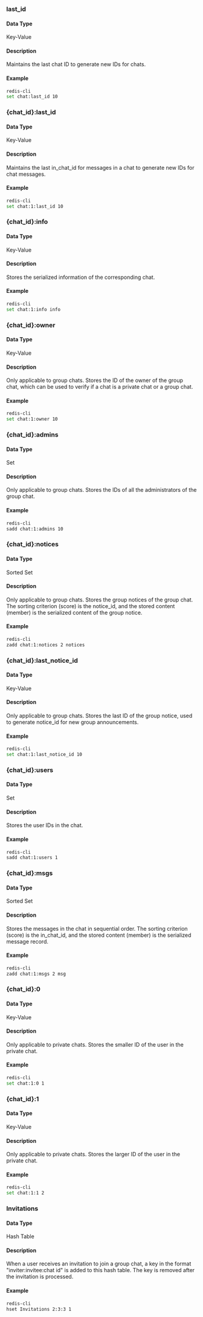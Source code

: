 ### last_id

#### Data Type

Key-Value

#### Description

Maintains the last chat ID to generate new IDs for chats.

#### Example

```bash
redis-cli
set chat:last_id 10
```

### {chat_id}:last_id

#### Data Type

Key-Value

#### Description

Maintains the last in_chat_id for messages in a chat to generate new IDs for chat messages.

#### Example

```bash
redis-cli
set chat:1:last_id 10
```

### {chat_id}:info

#### Data Type

Key-Value

#### Description

Stores the serialized information of the corresponding chat.

#### Example

```bash
redis-cli
set chat:1:info info
```

### {chat_id}:owner

#### Data Type

Key-Value

#### Description

Only applicable to group chats. Stores the ID of the owner of the group chat, which can be used to verify if a chat is a private chat or a group chat.

#### Example

```bash
redis-cli
set chat:1:owner 10
```

### {chat_id}:admins

#### Data Type

Set

#### Description

Only applicable to group chats. Stores the IDs of all the administrators of the group chat.

#### Example

```bash
redis-cli
sadd chat:1:admins 10
```

### {chat_id}:notices

#### Data Type

Sorted Set

#### Description

Only applicable to group chats. Stores the group notices of the group chat. The sorting criterion (score) is the notice_id, and the stored content (member) is the serialized content of the group notice.

#### Example

```bash
redis-cli
zadd chat:1:notices 2 notices
```

### {chat_id}:last_notice_id

#### Data Type

Key-Value

#### Description

Only applicable to group chats. Stores the last ID of the group notice, used to generate notice_id for new group announcements.

#### Example

```bash
redis-cli
set chat:1:last_notice_id 10
```

### {chat_id}:users

#### Data Type

Set

#### Description

Stores the user IDs in the chat.

#### Example

```bash
redis-cli
sadd chat:1:users 1
```

### {chat_id}:msgs

#### Data Type

Sorted Set

#### Description

Stores the messages in the chat in sequential order. The sorting criterion (score) is the in_chat_id, and the stored content (member) is the serialized message record.

#### Example

```bash
redis-cli
zadd chat:1:msgs 2 msg
```

### {chat_id}:0

#### Data Type

Key-Value

#### Description

Only applicable to private chats. Stores the smaller ID of the user in the private chat.

#### Example

```bash
redis-cli
set chat:1:0 1
```

### {chat_id}:1

#### Data Type

Key-Value

#### Description

Only applicable to private chats. Stores the larger ID of the user in the private chat.

#### Example

```bash
redis-cli
set chat:1:1 2
```

### Invitations

#### Data Type

Hash Table

#### Description

When a user receives an invitation to join a group chat, a key in the format "inviter:invitee:chat id" is added to this hash table. The key is removed after the invitation is processed.

#### Example

```bash
redis-cli
hset Invitations 2:3:3 1
```